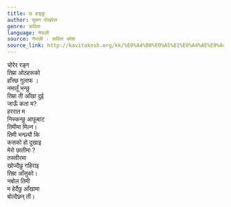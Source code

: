 ```yaml
---
title: छ हाइकू
author: सुमन पोखरेल
genre: कविता
language: नेपाली
source: नेपाली - कविता कोश
source_link: http://kavitakosh.org/kk/%E0%A4%B8%E0%A5%81%E0%A4%AE%E0%A4%A8_%E0%A4%AA%E0%A5%8B%E0%A4%96%E0%A4%B0%E0%A5%87%E0%A4%B2
---
```


चोरेर रङ्ग  
तिम्रा ओठहरूको  
हाँस्छ गुलाफ ।  
नमातूँ भन्छु  
तिम्रा ती आँखा दुई  
जाऊँ कता म?  
हररात म  
निस्कन्छु आफूबाट  
तिमीमा मिल्न।  
तिमी भन्छ्यौ कि  
कसको हो दुखाइ  
मेरो छातीमा ?  
तसवीरमा  
खोज्दैछु गहिराइ  
तिम्रा आँसुको।  
नबोल तिमी  
म हेर्दैछु आँखामा  
बोल्दैछन् ती।
